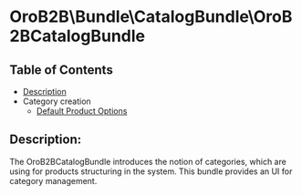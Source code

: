 OroB2B\Bundle\CatalogBundle\OroB2BCatalogBundle
===============================================

Table of Contents
-----------------
 - [Description](#description)
 - Category creation
    - [Default Product Options](./Resources/doc/default-product-options.md)

Description:
------------

The OroB2BCatalogBundle introduces the notion of categories, which are using for products structuring in the system. This bundle provides an UI for category management.
